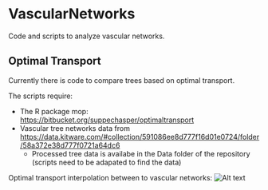 # VascularNetworks

Code and scripts to analyze vascular networks.

## Optimal Transport

Currently there is code to compare trees based on optimal transport. 

The scripts require:
* The R package mop: https://bitbucket.org/suppechasper/optimaltransport
* Vascular tree networks data from https://data.kitware.com/#collection/591086ee8d777f16d01e0724/folder/58a372e38d777f0721a64dc6
  * Processed tree data is availabe in the Data folder of the repository (scripts need to be adapated to find the data)

Optimal transport interpolation between to vascular networks:
![Alt text](/Scripts/ip.gif "Simple optimal transport interpolation between to brain vasacular networks")
